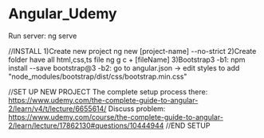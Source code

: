 # Angular_Udemy

Run server: ng serve

//INSTALL
1)Create new project
  ng new [project-name] --no-strict
2)Create folder have all html,css,ts file
  ng g c + [fileName]
3)Bootstrap3
  -b1: npm install --save bootstrap@3
  -b2: go to angular.json -> edit styles to add "node_modules/bootstrap/dist/css/bootstrap.min.css"


//SET UP NEW PROJECT
The complete setup process there: https://www.udemy.com/the-complete-guide-to-angular-2/learn/v4/t/lecture/6655614/
Discuss problem: https://www.udemy.com/course/the-complete-guide-to-angular-2/learn/lecture/17862130#questions/10444944
//END SETUP
